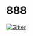 # 888

[![Gitter](https://badges.gitter.im/fouyou999/888.svg)](https://gitter.im/fouyou999/888?utm_source=badge&utm_medium=badge&utm_campaign=pr-badge&utm_content=badge)